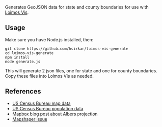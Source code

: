 Generates GeoJSON data for state and county boundaries for use with [Loimos Vis](https://github.com/loimos/vis).

## Usage

Make sure you have Node.js installed, then:

    git clone https://github.com/hsirkar/loimos-vis-generate
    cd loimos-vis-generate
    npm install
    node generate.js

This will generate 2 json files, one for state and one for county boundaries. Copy these files into Loimos Vis as needed.

## References

- [US Census Bureau map data](https://www.census.gov/geographies/mapping-files/time-series/geo/cartographic-boundary.html)
- [US Census Bureau population data](https://www.census.gov/data/tables/time-series/demo/popest/2020s-counties-total.html#par_textimage)
- [Mapbox blog post about Albers projection](https://blog.mapbox.com/mapping-the-us-elections-guide-to-albers-usa-projection-in-studio-45be6bafbd7e)
- [Mapshaper issue](https://github.com/developmentseed/dirty-reprojectors/issues/13)